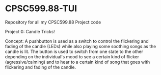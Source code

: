 # CPSC599.88-TUI
Repository for all my CPSC599.88 Project code


Project 0: Candle Tricks!

Concept: A pushbutton is used as a switch to control the flickering and fading of the candle (LEDs) while also playing some soothing songs as the candle is lit. The button is used to switch from one state to the other depending on the individual's mood to see a certain kind of flicker (agressive/calming) and to hear to a certain kind of song that goes with flickering and fading of the candle.

